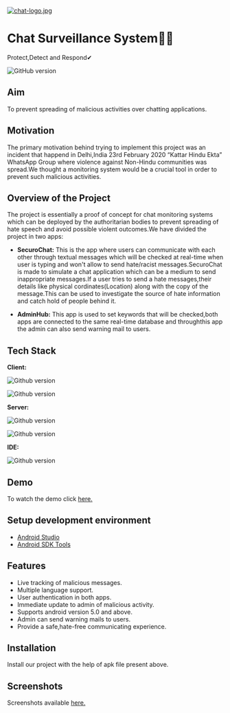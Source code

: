 
[![chat-logo.jpg](https://i.postimg.cc/tC6WCkMH/chat-logo.jpg)](https://postimg.cc/dLqL52FW)
# Chat Surveillance System👨‍💻

Protect,Detect and Respond✔

![GitHub version](https://img.shields.io/badge/Android-3DDC84?style=for-the-badge&logo=android&logoColor=white)


## Aim
To prevent spreading of malicious activities over chatting applications.
## Motivation
The primary motivation behind trying to implement this project was an incident that happend in Delhi,India 23rd February 2020
“Kattar Hindu Ekta” WhatsApp Group where violence against Non-Hindu communities was spread.We thought a monitoring system would be a crucial tool in order to prevent such malicious activities.

## Overview of the Project
The project is essentially a proof of concept for chat monitoring systems which can be deployed by the authoritarian bodies to prevent spreading of hate speech and avoid possible violent outcomes.We have divided the project in two apps:
- **SecuroChat:** This is the app where users can communicate with each other through textual messages which will be checked at real-time when user is typing and won't allow to send hate/racist messages.SecuroChat is made to simulate a chat application which can be a medium to send inappropriate messages.If a user tries to send a hate messages,their details like physical cordinates(Location) along with the copy of the message.This can be used to investigate the source of hate information and catch hold of people behind it.

- **AdminHub:** This app is used to set keywords that will be checked,both apps are connected to the same real-time database and throughthis app the admin can also send warning mail to users.








## Tech Stack

**Client:** 

![Github version](https://img.shields.io/badge/Java%20-11-yellow)

![Github version](https://img.shields.io/badge/XML-1.0-red)


**Server:** 

![Github version](https://img.shields.io/badge/Firebase-4.3.13-brightgreen)

![Github version](https://img.shields.io/badge/PHP-7.4-blue)

**IDE:**

![Github version](https://img.shields.io/badge/Android_Studio-3DDC84?style=for-the-badge&logo=android-studio&logoColor=white)




## Demo

To watch the demo click [here.](https://youtu.be/UiYyD6E2aQ4)


## Setup development environment
- [Android Studio](https://developer.android.com/studio)
- [Android SDK Tools](https://developer.android.com/studio/releases/platform-tools)

## Features

- Live tracking of malicious messages.
- Multiple language support.
- User authentication in both apps.
- Immediate update to admin of malicious activity.
- Supports android version 5.0 and above.
- Admin can send warning mails to users.
- Provide a safe,hate-free communicating experience.


## Installation

Install our project with the help of apk file present above.


    
## Screenshots

Screenshots available [here.](https://drive.google.com/drive/folders/1xgbOg6CjawEmcc-dGiML0SKuK9Ai3GTy?usp=sharing)






